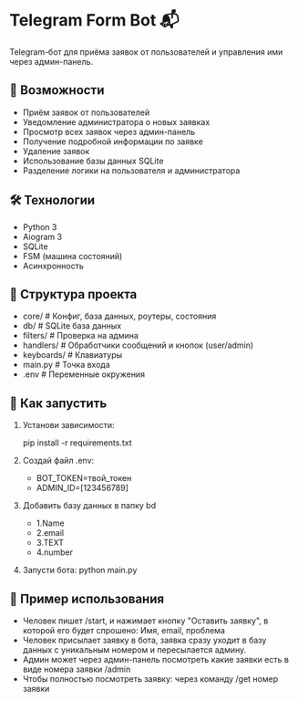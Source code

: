 # Telegram Form Bot 📬

Telegram-бот для приёма заявок от пользователей и управления ими через админ-панель.

## 🚀 Возможности

- Приём заявок от пользователей
- Уведомление администратора о новых заявках
- Просмотр всех заявок через админ-панель
- Получение подробной информации по заявке
- Удаление заявок
- Использование базы данных SQLite
- Разделение логики на пользователя и администратора

## 🛠️ Технологии

- Python 3
- Aiogram 3
- SQLite
- FSM (машина состояний)
- Асинхронность

## 📁 Структура проекта

- core/ # Конфиг, база данных, роутеры, состояния
- db/ # SQLite база данных
- filters/ # Проверка на админа
- handlers/ # Обработчики сообщений и кнопок (user/admin)
- keyboards/ # Клавиатуры
- main.py # Точка входа
- .env # Переменные окружения

## 🔧 Как запустить

1. Установи зависимости:

    pip install -r requirements.txt

2. Создай файл .env:
   - BOT_TOKEN=твой_токен
   - ADMIN_ID=[123456789]
   
4. Добавить базу данных в папку bd
   - 1.Name
   - 2.email
   - 3.TEXT
   - 4.number

6. Запусти бота:
python main.py

## 📓 Пример использования

- Человек пишет /start, и нажимает кнопку "Оставить заявку", в которой его будет спрошено: Имя, email, проблема
- Человек присылает заявку в бота, заявка сразу уходит в базу данных с уникальным номером и пересылается админу.
- Админ может через админ-панель посмотреть какие заявки есть в виде номера заявки /admin
- Чтобы полностью посмотреть заявку: через команду /get номер заявки

